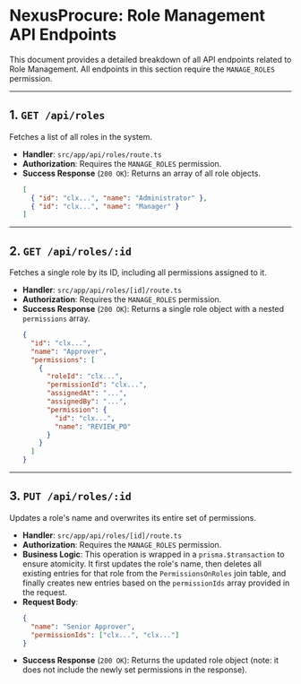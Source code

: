 # NexusProcure: Role Management API Endpoints

This document provides a detailed breakdown of all API endpoints related to Role Management. All endpoints in this section require the `MANAGE_ROLES` permission.

---

## 1. `GET /api/roles`

Fetches a list of all roles in the system.

*   **Handler**: `src/app/api/roles/route.ts`
*   **Authorization**: Requires the `MANAGE_ROLES` permission.
*   **Success Response** (`200 OK`): Returns an array of all role objects.
    ```json
    [
      { "id": "clx...", "name": "Administrator" },
      { "id": "clx...", "name": "Manager" }
    ]
    ```

---

## 2. `GET /api/roles/:id`

Fetches a single role by its ID, including all permissions assigned to it.

*   **Handler**: `src/app/api/roles/[id]/route.ts`
*   **Authorization**: Requires the `MANAGE_ROLES` permission.
*   **Success Response** (`200 OK`): Returns a single role object with a nested `permissions` array.
    ```json
    {
      "id": "clx...",
      "name": "Approver",
      "permissions": [
        {
          "roleId": "clx...",
          "permissionId": "clx...",
          "assignedAt": "...",
          "assignedBy": "...",
          "permission": {
            "id": "clx...",
            "name": "REVIEW_PO"
          }
        }
      ]
    }
    ```

---

## 3. `PUT /api/roles/:id`

Updates a role's name and overwrites its entire set of permissions.

*   **Handler**: `src/app/api/roles/[id]/route.ts`
*   **Authorization**: Requires the `MANAGE_ROLES` permission.
*   **Business Logic**: This operation is wrapped in a `prisma.$transaction` to ensure atomicity. It first updates the role's name, then deletes all existing entries for that role from the `PermissionsOnRoles` join table, and finally creates new entries based on the `permissionIds` array provided in the request.
*   **Request Body**:
    ```json
    {
      "name": "Senior Approver",
      "permissionIds": ["clx...", "clx..."]
    }
    ```
*   **Success Response** (`200 OK`): Returns the updated role object (note: it does not include the newly set permissions in the response).
